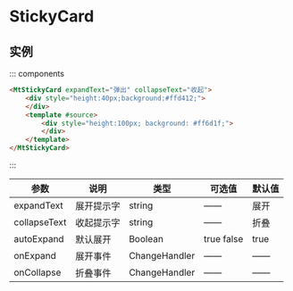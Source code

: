# StickyCard

## 实例

::: components
```html
<MtStickyCard expandText="弹出" collapseText="收起">
    <div style="height:40px;background:#ffd412;">
    </div>
    <template #source>
        <div style="height:100px; background: #ff6d1f;">
        </div>
    </template>
</MtStickyCard>
```
:::

|参数|说明|类型|可选值|默认值|
|--|--|--|--|--|
|expandText|展开提示字|string|—— |展开|
|collapseText|收起提示字|string|—— |折叠|
|autoExpand|默认展开|Boolean|true false |true|
|onExpand|展开事件|ChangeHandler|—— |——|
|onCollapse|折叠事件|ChangeHandler|—— |——|

